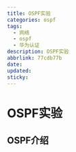 ```yaml
---
title: OSPF实验
categories: ospf
tags:
  - 网络
  - ospf
  - 华为认证
description: OSPF实验
abbrlink: 77cdb77b
date:
updated:
sticky:
---
```




# OSPF实验

## OSPF介绍

